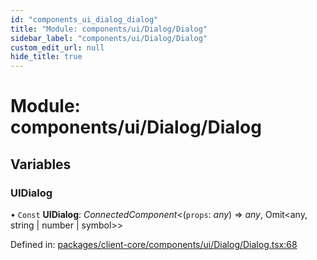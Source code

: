 ```yaml
---
id: "components_ui_dialog_dialog"
title: "Module: components/ui/Dialog/Dialog"
sidebar_label: "components/ui/Dialog/Dialog"
custom_edit_url: null
hide_title: true
---
```


# Module: components/ui/Dialog/Dialog

## Variables

### UIDialog

• `Const` **UIDialog**: *ConnectedComponent*<(`props`: *any*) => *any*, Omit<any, string \| number \| symbol\>\>

Defined in: [packages/client-core/components/ui/Dialog/Dialog.tsx:68](https://github.com/xr3ngine/xr3ngine/blob/66a84a950/packages/client-core/components/ui/Dialog/Dialog.tsx#L68)
